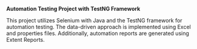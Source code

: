 **Automation Testing Project with TestNG Framework**

This project utilizes  Selenium with Java and the TestNG framework for automation testing.  The data-driven approach is implemented using Excel and properties files. Additionally, automation reports are generated using Extent Reports.

